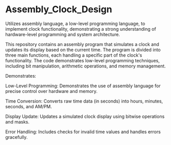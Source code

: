 # Assembly_Clock_Design
Utilizes assembly language, a low-level programming language, to implement clock functionality, demonstrating a strong understanding of hardware-level programming and system architecture.

This repository contains an assembly program that simulates a clock and updates its display based on the current time. The program is divided into three main functions, each handling a specific part of the clock's functionality. The code demonstrates low-level programming techniques, including bit manipulation, arithmetic operations, and memory management.

Demonstrates:

Low-Level Programming: Demonstrates the use of assembly language for precise control over hardware and memory.

Time Conversion: Converts raw time data (in seconds) into hours, minutes, seconds, and AM/PM.

Display Update: Updates a simulated clock display using bitwise operations and masks.

Error Handling: Includes checks for invalid time values and handles errors gracefully.
